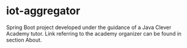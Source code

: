 # iot-aggregator
Spring Boot project developed under the guidance of a Java Clever Academy tutor. Link referring to the academy organizer can be found in section About.
